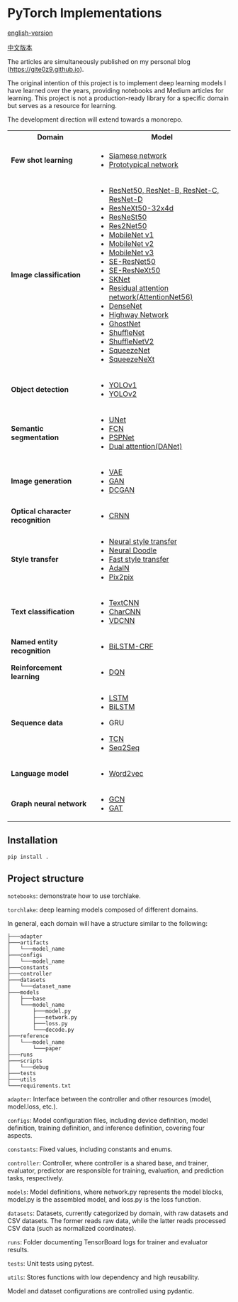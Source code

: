 # PyTorch Implementations

[english-version](https://github.com/gitE0Z9/pytorch-implementations/blob/main/README.en.md)

[中文版本](https://github.com/gitE0Z9/pytorch-implementations/blob/main/README.md)

The articles are simultaneously published on my personal blog (https://gite0z9.github.io).

The original intention of this project is to implement deep learning models I have learned over the years, providing notebooks and Medium articles for learning. This project is not a production-ready library for a specific domain but serves as a resource for learning.

The development direction will extend towards a monorepo.

<table>
  <tr>
    <th>Domain</th>
    <th>Model</th>
  </tr>
  <tr>
    <td>
      <b>Few shot learning</b>
    </td>
    <td>
      <ul>
        <li>
          <a href="https://acrocanthosaurus627.medium.com/%E7%B6%93%E5%85%B8%E7%B6%B2%E8%B7%AF%E7%B3%BB%E5%88%97-%E4%B8%80-siamese-network-c06dc78242ed">
            Siamese network
          </a>
        </li>
        <li>
          <a href="https://acrocanthosaurus627.medium.com/%E7%B6%93%E5%85%B8%E7%B6%B2%E8%B7%AF%E7%B3%BB%E5%88%97-13-prototypical-network-360f0e411d21">
            Prototypical network
          </a>
        </li>
      </ul>
    </td>
  </tr>
  <tr>
    <td>
      <b>Image classification</b>
    </td>
    <td>
      <ul>
        <li>
          <a target="_blank" rel="noopener noreferrer" href="https://acrocanthosaurus627.medium.com/%E7%B6%93%E5%85%B8%E7%B6%B2%E8%B7%AF%E7%B3%BB%E5%88%97-%E4%B8%83-resnet-690868d7af43">
            ResNet50, ResNet-B, ResNet-C, ResNet-D
          </a>
        </li>
        <li>
          <a target="_blank" rel="noopener noreferrer" href="https://acrocanthosaurus627.medium.com/pytorch%E5%AF%A6%E4%BD%9C%E7%B3%BB%E5%88%97-resnext-019a1528cfd7">
            ResNeXt50-32x4d
          </a>
        </li>
        <li>
          <a target="_blank" rel="noopener noreferrer" href="https://medium.com/@acrocanthosaurus627/pytorch%E5%AF%A6%E4%BD%9C%E7%B3%BB%E5%88%97-senet-sknet-resnest-273954c83197">
            ResNeSt50
          </a>
        </li>
        <li>
          <a target="_blank" rel="noopener noreferrer" href="https://medium.com/@acrocanthosaurus627/pytorch%E5%AF%A6%E4%BD%9C%E7%B3%BB%E5%88%97-res2net-4287e5507a24">
            Res2Net50
          </a>
        </li>
        <li>
          <a target="_blank" rel="noopener noreferrer" href="https://acrocanthosaurus627.medium.com/pytorch%E5%AF%A6%E4%BD%9C%E7%B3%BB%E5%88%97-mobilenet-v1-v2-9224c02ff45e">
            MobileNet v1
          </a>
        </li>
        <li>
          <a target="_blank" rel="noopener noreferrer" href="https://acrocanthosaurus627.medium.com/pytorch%E5%AF%A6%E4%BD%9C%E7%B3%BB%E5%88%97-mobilenet-v1-v2-9224c02ff45e">
            MobileNet v2
          </a>
        </li>
        <li>
          <a target="_blank" rel="noopener noreferrer" href="https://medium.com/@acrocanthosaurus627/pytorch%E5%AF%A6%E4%BD%9C%E7%B3%BB%E5%88%97-mobilenet-v3-e1a90b8a9abc">
            MobileNet v3
          </a>
        </li>
        <li>
          <a target="_blank" rel="noopener noreferrer" href="https://medium.com/@acrocanthosaurus627/pytorch%E5%AF%A6%E4%BD%9C%E7%B3%BB%E5%88%97-senet-sknet-resnest-273954c83197">
            SE-ResNet50
          </a>
        </li>
        <li>
          <a target="_blank" rel="noopener noreferrer" href="https://medium.com/@acrocanthosaurus627/pytorch%E5%AF%A6%E4%BD%9C%E7%B3%BB%E5%88%97-senet-sknet-resnest-273954c83197">
            SE-ResNeXt50
          </a>
        </li>
        <li>
          <a target="_blank" rel="noopener noreferrer" href="https://medium.com/@acrocanthosaurus627/pytorch%E5%AF%A6%E4%BD%9C%E7%B3%BB%E5%88%97-senet-sknet-resnest-273954c83197">
            SKNet
          </a>
        </li>
        <li>
          <a target="_blank" rel="noopener noreferrer" href="https://medium.com/@acrocanthosaurus627/pytorch%E5%AF%A6%E4%BD%9C%E7%B3%BB%E5%88%97-senet-and-its-variants-2-f8f77cef8e2b">
            Residual attention network(AttentionNet56)
          </a>
        </li>
        <li>
          <a target="_blank" rel="noopener noreferrer" href="https://medium.com/@acrocanthosaurus627/pytorch%E5%AF%A6%E4%BD%9C%E7%B3%BB%E5%88%97-densenet-467fbf0ce976">
            DenseNet
          </a>
        </li>
        <li>
          <a target="_blank" rel="noopener noreferrer" href="https://medium.com/@acrocanthosaurus627/pytorch%E5%AF%A6%E4%BD%9C%E7%B3%BB%E5%88%97-highway-network-1e8bd63e432f">
            Highway Network
          </a>
        </li>
        <li>
          <a target="_blank" rel="noopener noreferrer" href="https://medium.com/@acrocanthosaurus627/pytorch%E5%AF%A6%E4%BD%9C%E7%B3%BB%E5%88%97-ghostnet-10b0bab4110e">
            GhostNet
          </a>
        </li>
        <li>
          <a target="_blank" rel="noopener noreferrer" href="https://acrocanthosaurus627.medium.com/pytorch%E5%AF%A6%E4%BD%9C%E7%B3%BB%E5%88%97-shufflenet-v1-v2-c37ff4c3197d">
            ShuffleNet
          </a>
        </li>
        <li>
          <a target="_blank" rel="noopener noreferrer" href="https://acrocanthosaurus627.medium.com/pytorch%E5%AF%A6%E4%BD%9C%E7%B3%BB%E5%88%97-shufflenet-v1-v2-c37ff4c3197d">
            ShuffleNetV2
          </a>
        </li>
        <li>
          <a target="_blank" rel="noopener noreferrer" href="https://acrocanthosaurus627.medium.com/pytorch%E5%AF%A6%E4%BD%9C%E7%B3%BB%E5%88%97-squeezenet-squeezenext-45049b438316">
            SqueezeNet
          </a>
        </li>
        <li>
          <a target="_blank" rel="noopener noreferrer" href="https://acrocanthosaurus627.medium.com/pytorch%E5%AF%A6%E4%BD%9C%E7%B3%BB%E5%88%97-squeezenet-squeezenext-45049b438316">
            SqueezeNeXt
          </a>
        </li>
      </ul>
    </td>
  </tr>
  <tr>
    <td>
      <b>Object detection</b>
    </td>
    <td>
      <ul>
        <li>
          <a href="https://acrocanthosaurus627.medium.com/object-detection-from-scratch-with-pytorch-yolov1-a56b49024c22">
            YOLOv1
          </a>
        </li>
        <li>
          <a href="https://acrocanthosaurus627.medium.com/object-detection-from-scratch-with-pytorch-yolov2-722c4d66cd43">
            YOLOv2
          </a>
        </li>
      </ul>
    </td>
  </tr>
  <tr>
    <td>
      <b>Semantic segmentation</b>
    </td>
    <td>
      <ul>
        <li>
          <a href="https://acrocanthosaurus627.medium.com/%E7%B6%93%E5%85%B8%E7%B6%B2%E8%B7%AF%E7%B3%BB%E5%88%97-%E5%8D%81-unet-545efa00ad99">
            UNet
          </a>
        </li>
        <li>
          <a href="https://acrocanthosaurus627.medium.com/pytorch%E5%AF%A6%E4%BD%9C%E7%B3%BB%E5%88%97-fcn-89cac059179b">
            FCN
          </a>
        </li>
        <li>
          <a href="https://acrocanthosaurus627.medium.com/pytorch%E5%AF%A6%E4%BD%9C%E7%B3%BB%E5%88%97-pspnet-8059dc329221">
            PSPNet
          </a>
        </li>
        <li>
          <a href="https://acrocanthosaurus627.medium.com/pytorch%E5%AF%A6%E4%BD%9C%E7%B3%BB%E5%88%97-dual-attention-56013cbf927a">
            Dual attention(DANet)
          </a>
        </li>
      </ul>
    </td>
  </tr>
  <tr>
    <td>
      <b>Image generation</b>
    </td>
    <td>
      <ul>
        <li>
          <a href="https://acrocanthosaurus627.medium.com/%E7%B6%93%E5%85%B8%E7%B6%B2%E8%B7%AF%E7%B3%BB%E5%88%97-%E4%BA%8C-variational-autoencoder-954596aae539">
            VAE
          </a>
        </li>
        <li>
          <a href="https://acrocanthosaurus627.medium.com/%E7%B6%93%E5%85%B8%E7%B6%B2%E8%B7%AF%E7%B3%BB%E5%88%97-%E4%B8%89-generative-adversarial-network-445ffdc297fd">
            GAN
          </a>
        </li>
        <li>
          <a href="https://acrocanthosaurus627.medium.com/%E7%B6%93%E5%85%B8%E7%B6%B2%E8%B7%AF%E7%B3%BB%E5%88%97-11-dcgan-40a78e279030">
            DCGAN
          </a>
        </li>
      </ul>
    </td>
  </tr>
  <tr>
    <td>
      <b>Optical character recognition</b>
    </td>
    <td>
      <ul>
        <li>
          <a href="https://acrocanthosaurus627.medium.com/pytorch-%E5%AF%A6%E4%BD%9C%E7%B3%BB%E5%88%97-crnn-b2a7a8fa1698">
            CRNN
          </a>
        </li>
      </ul>
    </td>
  </tr>
  <tr>
    <td>
      <b>Style transfer</b>
    </td>
    <td>
      <ul>
        <li>
          <a href="https://acrocanthosaurus627.medium.com/%E7%B6%93%E5%85%B8%E7%B6%B2%E8%B7%AF%E7%B3%BB%E5%88%97-%E4%B9%9D-image-style-transfer-371e161c5620">
            Neural style transfer
          </a>
        </li>
        <li>
          <a href="https://acrocanthosaurus627.medium.com/pytorch%E5%AF%A6%E4%BD%9C%E7%B3%BB%E5%88%97-neural-doodle-80bb55108836">
            Neural Doodle
          </a>
        </li>
        <li>
          <a href="https://acrocanthosaurus627.medium.com/pytorch-%E5%AF%A6%E4%BD%9C%E7%B3%BB%E5%88%97-fast-style-transfer-6630af677395">
            Fast style transfer
          </a>
        </li>
        <li>
          <a href="https://acrocanthosaurus627.medium.com/pytorch-%E5%AF%A6%E4%BD%9C%E7%B3%BB%E5%88%97-adain-f18fd4bca76b">
            AdaIN
          </a>
        </li>
        <li>
          <a href="https://acrocanthosaurus627.medium.com/%E7%B6%93%E5%85%B8%E7%B6%B2%E8%B7%AF%E7%B3%BB%E5%88%97-14-pix2pix-5b550c1fbb39">
            Pix2pix
          </a>
        </li>
      </ul>
    </td>
  </tr>
  <tr>
    <td>
      <b>Text classification</b>
    </td>
    <td>
      <ul>
        <li>
          <a target="_blank" rel="noopener noreferrer" href="https://acrocanthosaurus627.medium.com/%E7%B6%93%E5%85%B8%E7%B6%B2%E8%B7%AF%E7%B3%BB%E5%88%97-%E4%BA%94-textcnn-cd9442139f8c">
            TextCNN
          </a>
        </li>
        <li>
          <a target="_blank" rel="noopener noreferrer" href="https://acrocanthosaurus627.medium.com/pytorch-%E5%AF%A6%E4%BD%9C%E7%B3%BB%E5%88%97-charcnn-47020fdc76d4">
            CharCNN
          </a>
        </li>
        <li>
          <a target="_blank" rel="noopener noreferrer" href="https://acrocanthosaurus627.medium.com/pytorch%E5%AF%A6%E4%BD%9C%E7%B3%BB%E5%88%97-vdcnn-0bfdf5681d45">
            VDCNN
          </a>
        </li>
      </ul>
    </td>
  </tr>
  <tr>
    <td>
      <b>Named entity recognition</b>
    </td>
    <td>
      <ul>
        <li>
          <a href="https://acrocanthosaurus627.medium.com/pytorch-%E5%AF%A6%E4%BD%9C%E7%B3%BB%E5%88%97-bilstm-crf-7d2014a286f6">
            BiLSTM-CRF
          </a>
        </li>
      </ul>
    </td>
  </tr>
  <tr>
    <td>
      <b>Reinforcement learning</b>
    </td>
    <td>
      <ul>
        <li>
          <a href="https://acrocanthosaurus627.medium.com/%E7%B6%93%E5%85%B8%E7%B6%B2%E8%B7%AF%E7%B3%BB%E5%88%97-%E5%85%AB-deep-q-network-b12d7769e337">
            DQN
          </a>
        </li>
      </ul>
    </td>
  </tr>
  <tr>
    <td>
      <b>Sequence data</b>
    </td>
    <td>
      <ul>
        <li>
          <a target="_blank" rel="noopener noreferrer" href="https://acrocanthosaurus627.medium.com/%E7%B6%93%E5%85%B8%E7%B6%B2%E8%B7%AF%E7%B3%BB%E5%88%97-%E5%9B%9B-long-short-term-memory-21c097616641">
            LSTM
          </a>
        </li>
        <li>
          <a target="_blank" rel="noopener noreferrer" href="https://acrocanthosaurus627.medium.com/pytorch-%E5%AF%A6%E4%BD%9C%E7%B3%BB%E5%88%97-bilstm-92d8e01d488e">
            BiLSTM
          </a>
        </li>
        <li>
          <p>GRU</p>
        </li>
        <li>
          <a target="_blank" rel="noopener noreferrer" href="https://acrocanthosaurus627.medium.com/%E7%B6%93%E5%85%B8%E7%B6%B2%E8%B7%AF%E7%B3%BB%E5%88%97-12-temporal-convolutional-network-799a243ffa2d">
            TCN
          </a>
        </li>
        <li>
          <a href="https://acrocanthosaurus627.medium.com/%E7%B6%93%E5%85%B8%E7%B6%B2%E8%B7%AF%E7%B3%BB%E5%88%97-%E5%85%AD-sequence-to-sequence-327886dafa4">
            Seq2Seq
          </a>
        </li>
      </ul>
    </td>
  </tr>
  <tr>
    <td>
      <b>Language model</b>
    </td>
    <td>
      <ul>
        <li>
          <a href="https://acrocanthosaurus627.medium.com/language-model-from-scratch-with-pytorch-word2vec-10e77770cc57">
            Word2vec
          </a>
        </li>
      </ul>
    </td>
  </tr>
  <tr>
    <td>
      <b>Graph neural network</b>
    </td>
    <td>
      <ul>
        <li>
          <a target="_blank" rel="noopener noreferrer" href="https://acrocanthosaurus627.medium.com/pytorch-%E5%AF%A6%E4%BD%9C%E7%B3%BB%E5%88%97-gcn-c617638a9fcf">
            GCN
          </a>
        </li>
        <li>
          <a target="_blank" rel="noopener noreferrer" href="https://acrocanthosaurus627.medium.com/pytorch-%E5%AF%A6%E4%BD%9C%E7%B3%BB%E5%88%97-gat-a0a413e3cd12">
            GAT
          </a>
        </li>
      </ul>
    </td>
  </tr>
</table>

## Installation

`pip install .`

## Project structure

`notebooks`: demonstrate how to use torchlake.

`torchlake`: deep learning models composed of different domains.

In general, each domain will have a structure similar to the following:

```
├───adapter
├───artifacts
│   └───model_name
├───configs
│   └───model_name
├───constants
├───controller
├───datasets
│   └───dataset_name
├───models
│   ├───base
│   └───model_name
│       ├───model.py
│       ├───network.py
│       ├───loss.py
│       └───decode.py
├───reference
│   └───model_name
│       └───paper
├───runs
├───scripts
│   └───debug
├───tests
├───utils
└───requirements.txt
```

`adapter`: Interface between the controller and other resources (model, model.loss, etc.).

`configs`: Model configuration files, including device definition, model definition, training definition, and inference definition, covering four aspects.

`constants`: Fixed values, including constants and enums.

`controller`: Controller, where controller is a shared base, and trainer, evaluator, predictor are responsible for training, evaluation, and prediction tasks, respectively.

`models`: Model definitions, where network.py represents the model blocks, model.py is the assembled model, and loss.py is the loss function.

`datasets`: Datasets, currently categorized by domain, with raw datasets and CSV datasets. The former reads raw data, while the latter reads processed CSV data (such as normalized coordinates).

`runs`: Folder documenting TensorBoard logs for trainer and evaluator results.

`tests`: Unit tests using pytest.

`utils`: Stores functions with low dependency and high reusability.

Model and dataset configurations are controlled using pydantic.
